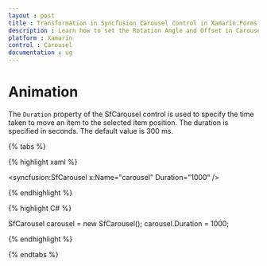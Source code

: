 ```yaml
---
layout : post
title : Transformation in Syncfusion Carousel control in Xamarin.Forms
description : Learn how to set the Rotation Angle and Offset in Carousel for Xamarin.Forms
platform : Xamarin
control : Carousel
documentation : ug
---
```


# Animation

The `Duration` property of the SfCarousel control is used to specify the time taken to move an item to the selected item position. The duration is specified in seconds.  The default value is 300 ms.

{% tabs %}

{% highlight xaml %}

<syncfusion:SfCarousel x:Name="carousel" Duration="1000" />
	
{% endhighlight %}

{% highlight C# %}

SfCarousel carousel = new SfCarousel();
carousel.Duration = 1000;
	

{% endhighlight %}

{% endtabs %}

